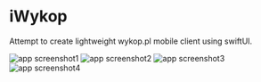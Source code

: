 # iWykop

Attempt to create lightweight wykop.pl mobile client using swiftUI.


![app screenshot1](https://raw.githubusercontent.com/marcinmierzejewski1024/iWykop/main/ScreenShots/1.png)
![app screenshot2](https://raw.githubusercontent.com/marcinmierzejewski1024/iWykop/main/ScreenShots/2.png)
![app screenshot3](https://raw.githubusercontent.com/marcinmierzejewski1024/iWykop/main/ScreenShots/3.png)
![app screenshot4](https://raw.githubusercontent.com/marcinmierzejewski1024/iWykop/main/ScreenShots/4.png)
